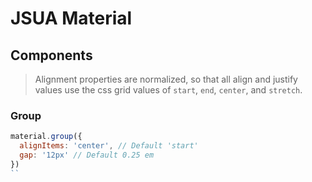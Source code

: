 JSUA Material
=================================================

Components
-------------------------------------------------

> Alignment properties are normalized, so that all align and justify values
> use the css grid values of `start`, `end`, `center`, and `stretch`.

### Group

```js
material.group({
  alignItems: 'center', // Default 'start'
  gap: '12px' // Default 0.25 em
})
``
